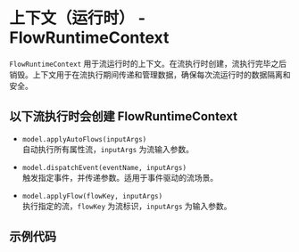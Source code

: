 # 上下文（运行时） - FlowRuntimeContext

`FlowRuntimeContext` 用于流运行时的上下文。在流执行时创建，流执行完毕之后销毁。上下文用于在流执行期间传递和管理数据，确保每次流运行时的数据隔离和安全。

## 以下流执行时会创建 FlowRuntimeContext

- `model.applyAutoFlows(inputArgs)`  
  自动执行所有属性流，`inputArgs` 为流输入参数。

- `model.dispatchEvent(eventName, inputArgs)`  
  触发指定事件，并传递参数。适用于事件驱动的流场景。

- `model.applyFlow(flowKey, inputArgs)`  
  执行指定的流，`flowKey` 为流标识，`inputArgs` 为输入参数。

## 示例代码

<code src="./index.tsx"></code>
